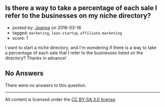 ## Is there a way to take a percentage of each sale I refer to the businesses on my niche directory?

- posted by: [Joanna](https://stackexchange.com/users/8057634/joanna) on 2016-03-16
- tagged: `marketing`, `lean-startup`, `affiliate-marketing`
- score: 1

<p>I want to start a niche directory, and I'm wondering if there is a way to take a percentage of each sale that I refer to the businesses listed on the directory? Thanks in advance!</p>


## No Answers

There were no answers to this question.


---

All content is licensed under the [CC BY-SA 3.0 license](https://creativecommons.org/licenses/by-sa/3.0/).
